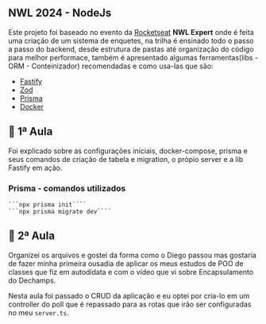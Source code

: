## NWL 2024 - NodeJs

Este projeto foi baseado no evento da [Rocketseat]() **NWL Expert** onde é feita uma criação de um sistema de enquetes, na trilha é ensinado todo o passo a passo do backend, desde estrutura de pastas até organização do código para melhor performace, também é apresentado algumas ferramentas(libs - ORM - Conteinizador) recomendadas e como usa-las que são:

- [Fastify]()
- [Zod]()
- [Prisma]()
- [Docker]()

## 📕 1ª Aula

Foi explicado sobre as configurações iníciais, docker-compose, prisma e seus comandos de criação de tabela e migration, o própio server e a lib Fastify em ação.

  ### Prisma - comandos utilizados
    ```npx prisma init````
    ```npx prisma migrate dev````

## 📘 2ª Aula

Organizei os arquivos e gostei da forma como o Diego passou mas gostaria de fazer minha primeira ousadia de aplicar os meus estudos de POO de classes que fiz em autodidata e com o vídeo que vi sobre Encapsulamento do Dechamps.

Nesta aula foi passado o CRUD da aplicação e eu optei por cria-lo em um controller do poll que é repassado para as rotas que irão ser configuradas no meu ``server.ts``.
